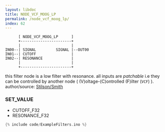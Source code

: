 ```yaml
---
layout: libdoc
title: NODE_VCF_MOOG_LP
permalink: /node_vcf_moog_lp/
index: 62
---
```


          [ NODE_VCF_MOOG_LP      ]       
          +-----------------------+       
          |                       |       
    IN00--| SIGNAL         SIGNAL |--OUT00
    IN01--| CUTOFF                |       
    IN02--| RESONANCE             |       
          |                       |       
          +-----------------------+       

this filter node is a low filter with resonance. all inputs are *patchable* i.e they can be controlled by another node ( (V)oltage-(C)ontrolled (F)ilter (`VCF`) ). author/source: [Stilson/Smith](https://www.musicdsp.org/en/latest/Filters/26-moog-vcf-variation-2.html)

### SET_VALUE

- CUTOFF_F32
- RESONANCE_F32


```c
{% include code/ExampleFilters.ino %}
```


